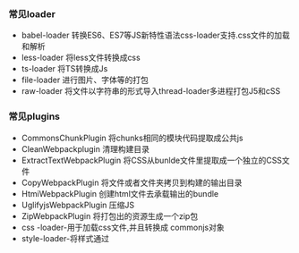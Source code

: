 ### 常见loader  
+ babel-loader     转换ES6、ES7等JS新特性语法css-loader支持.css文件的加载和解析
+ less-loader      将less文件转换成css
+ ts-loader        将TS转换成Js
+ file-loader      进行图片、字体等的打包
+ raw-loader       将文件以字符串的形式导入thread-loader多进程打包J5和cSS
### 常见plugins  
+ CommonsChunkPlugin    将chunks相同的模块代码提取成公共js  
+ CleanWebpackplugin    清理构建目录  
+ ExtractTextWebpackPlugin  将CSS从bunlde文件里提取成一个独立的CSS文件  
+ CopyWebpackPlugin    将文件或者文件夹拷贝到构建的输出目录  
+ HtmiWebpackPlugin      创建html文件去承载输出的bundle  
+ UglifyjsWebpackPlugin    压缩JS  
+ ZipWebpackPlugin      将打包出的资源生成一个zip包  
+ css -loader-用于加载css文件,并且转换成 commonjs对象  
+ style-loader-将样式通过<style>标签插入到head中  
### webpack开启监听模式,有两种方式  
  +  启动 webpack命令时,带上-watch参数  
  +  在配置 webpack. config.js中设置 watch:true
  

